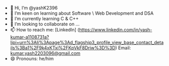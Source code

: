 - 👋 Hi, I’m @yashK2396
- 👀 I’m keen on learning about Software \ Web Development and DSA 
- 🌱 I’m currently learning C & C++
- 💞️ I’m looking to collaborate on ...
- 📫 How to reach me: [LinkedIn] (https://www.linkedin.com/in/yash-kumar-a1108731a?lipi=urn%3Ali%3Apage%3Ad_flagship3_profile_view_base_contact_details%3Ba1%2F9k4xKTxi%2FKpVkF8Driw%3D%3D) Email: kumar.yash2203096@gmail.com
- 😄 Pronouns: he/him

<!---
yashK2396/yashK2396 is a ✨ special ✨ repository because its `README.md` (this file) appears on your GitHub profile.
You can click the Preview link to take a look at your changes.
--->
